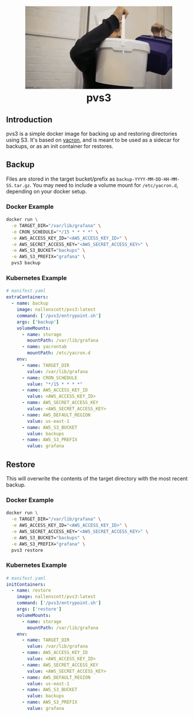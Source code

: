 <h1 align="center">
  <img src="pvs3.png" width=400 alt=""><br>
  pvs3<br>
</h1>

## Introduction

pvs3 is a simple docker image for backing up and restoring directories using S3. It's based on [yacron](https://github.com/gjcarneiro/yacron), and is meant to be used as a sidecar for backups, or as an init container for restores.

## Backup

Files are stored in the target bucket/prefix as `backup-YYYY-MM-DD-HH-MM-SS.tar.gz`. You may need to include a volume mount for `/etc/yacron.d`, depending on your docker setup.

### Docker Example

```bash
docker run \
  -e TARGET_DIR="/var/lib/grafana" \
  -e CRON_SCHEDULE="*/15 * * * *" \
  -e AWS_ACCESS_KEY_ID="<AWS_ACCESS_KEY_ID>" \
  -e AWS_SECRET_ACCESS_KEY="<AWS_SECRET_ACCESS_KEY>" \
  -e AWS_S3_BUCKET="backups" \
  -e AWS_S3_PREFIX="grafana" \
  pvs3 backup
```

### Kubernetes Example

```yaml
# manifest.yaml
extraContainers:
  - name: backup
    image: nallenscott/pvs3:latest
    command: ['/pvs3/entrypoint.sh']
    args: ['backup']
    volumeMounts:
      - name: storage
        mountPath: /var/lib/grafana
      - name: yacrontab
        mountPath: /etc/yacron.d
    env:
      - name: TARGET_DIR
        value: /var/lib/grafana
      - name: CRON_SCHEDULE
        value: "*/15 * * * *"
      - name: AWS_ACCESS_KEY_ID
        value: <AWS_ACCESS_KEY_ID>
      - name: AWS_SECRET_ACCESS_KEY
        value: <AWS_SECRET_ACCESS_KEY>
      - name: AWS_DEFAULT_REGION
        value: us-east-1
      - name: AWS_S3_BUCKET
        value: backups
      - name: AWS_S3_PREFIX
        value: grafana
```

## Restore

This will overwrite the contents of the target directory with the most recent backup.

### Docker Example

```bash
docker run \
  -e TARGET_DIR="/var/lib/grafana" \
  -e AWS_ACCESS_KEY_ID="<AWS_ACCESS_KEY_ID>" \
  -e AWS_SECRET_ACCESS_KEY="<AWS_SECRET_ACCESS_KEY>" \
  -e AWS_S3_BUCKET="backups" \
  -e AWS_S3_PREFIX="grafana" \
  pvs3 restore
```

### Kubernetes Example

```yaml
# manifest.yaml
initContainers:
  - name: restore
    image: nallenscott/pvs3:latest
    command: ['/pvs3/entrypoint.sh']
    args: ['restore']
    volumeMounts:
      - name: storage
        mountPath: /var/lib/grafana
    env:
      - name: TARGET_DIR
        value: /var/lib/grafana
      - name: AWS_ACCESS_KEY_ID
        value: <AWS_ACCESS_KEY_ID>
      - name: AWS_SECRET_ACCESS_KEY
        value: <AWS_SECRET_ACCESS_KEY>
      - name: AWS_DEFAULT_REGION
        value: us-east-1
      - name: AWS_S3_BUCKET
        value: backups
      - name: AWS_S3_PREFIX
        value: grafana
```

